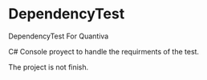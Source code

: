 # DependencyTest
DependencyTest For Quantiva

C# Console proyect to handle the requirments of the test.

The project is not finish.
